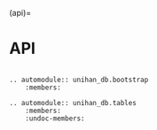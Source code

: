 (api)=

# API

```{module} unihan_db

```

```{eval-rst}
.. automodule:: unihan_db.bootstrap
    :members:
```

```{eval-rst}
.. automodule:: unihan_db.tables
    :members:
    :undoc-members:
```


